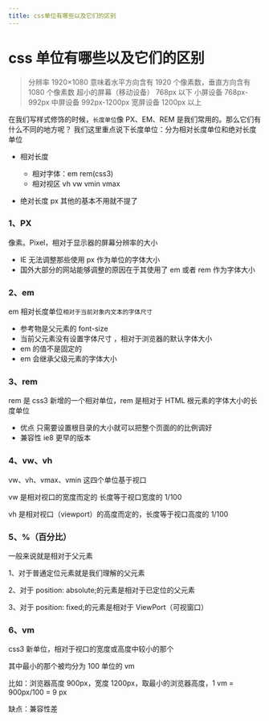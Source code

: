 ```yaml
---
title: css单位有哪些以及它们的区别
---
```


# css 单位有哪些以及它们的区别

> 分辨率 1920×1080 意味着水平方向含有 1920 个像素数，垂直方向含有 1080 个像素数
> 超小的屏幕（移动设备） 768px 以下
> 小屏设备 768px-992px
> 中屏设备 992px-1200px
> 宽屏设备 1200px 以上

在我们写样式修饰的时候，`长度单位`像 PX、EM、REM 是我们常用的。那么它们有什么不同的地方呢？
我们这里重点说下长度单位：分为相对长度单位和绝对长度单位

- 相对长度

  - 相对字体：em rem(css3)
  - 相对视区 vh vw vmin vmax

- 绝对长度 px 其他的基本不用就不提了

### 1、PX

像素。Pixel，相对于显示器的屏幕分辨率的大小

- IE 无法调整那些使用 px 作为单位的字体大小
- 国外大部分的网站能够调整的原因在于其使用了 em 或者 rem 作为字体大小

### 2、em

em 相对长度单位`相对于当前对象内文本的字体尺寸`

- 参考物是父元素的 font-size
- 当前父元素没有设置字体尺寸 ，相对于浏览器的默认字体大小
- em 的值不是固定的
- em 会继承父级元素的字体大小

### 3、rem

rem 是 css3 新增的一个相对单位，rem 是相对于 HTML 根元素的字体大小的长度单位

- 优点 只需要设置根目录的大小就可以把整个页面的的比例调好
- 兼容性 ie8 更早的版本

### 4、vw、vh

vw、vh、vmax、vmin 这四个单位基于视口

vw 是相对视口的宽度而定的 长度等于视口宽度的 1/100

vh 是相对视口（viewport）的高度而定的，长度等于视口高度的 1/100

### 5、%（百分比）

一般来说就是相对于父元素

1、对于普通定位元素就是我们理解的父元素

2、对于 position: absolute;的元素是相对于已定位的父元素

3、对于 position: fixed;的元素是相对于 ViewPort（可视窗口）

### 6、vm

css3 新单位，相对于视口的宽度或高度中较小的那个

其中最小的那个被均分为 100 单位的 vm

比如：浏览器高度 900px，宽度 1200px，取最小的浏览器高度，1 vm = 900px/100 = 9 px

缺点：兼容性差
